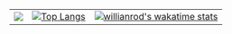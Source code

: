 | | | |
|:-------------------------:|:-------------------------:|:-------------------------:|
|<img src="https://github-readme-stats.vercel.app/api?username=roufroufrouf&show_icons=true&theme=highcontrast&count_private=true"/>|[![Top Langs](https://github-readme-stats.vercel.app/api/top-langs/?username=roufroufrouf&layout=compact)](https://github.com/anuraghazra/github-readme-stats)|[![willianrod's wakatime stats](https://github-readme-stats.vercel.app/api/wakatime?username=roufroufrouf)](https://github.com/anuraghazra/github-readme-stats)|
